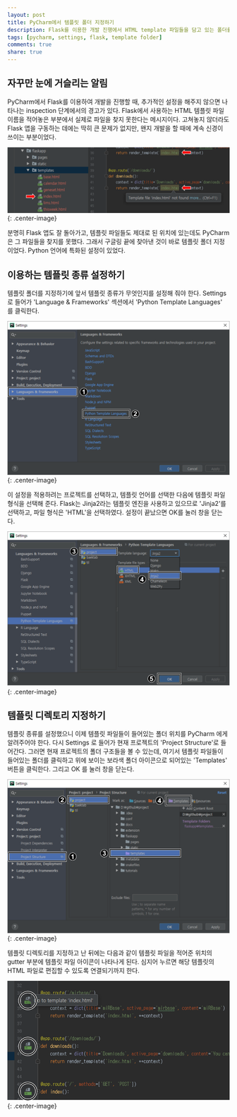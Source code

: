 ```yaml
---
layout: post
title: PyCharm에서 템플릿 폴더 지정하기
description: Flask를 이용한 개발 진행에서 HTML template 파일들을 담고 있는 폴더를 PyCharm에게 알려주어 더 편리한 개발 환경을 제공하도록 설정해 줍니다.
tags: [pycharm, settings, flask, template folder]
comments: true
share: true
---
```


## 자꾸만 눈에 거슬리는 알림

PyCharm에서 Flask를 이용하여 개발을 진행할 때, 추가적인 설정을 해주지 않으면 나타나는 inspection 단계에서의 경고가 있다.
Flask에서 사용하는 HTML 템플릿 파일 이름을 적어놓은 부분에서 실제로 파일을 찾지 못한다는 메시지이다. 고쳐놓지 않더라도
Flask 앱을 구동하는 데에는 딱히 큰 문제가 없지만, 왠지 개발을 할 때에 계속 신경이 쓰이는 부분이었다.

![Image](/images/pycharm-flask-01.png "Inspection error on template path"){: .center-image}

분명히 Flask 앱도 잘 돌아가고, 템플릿 파일들도 제대로 된 위치에 있는데도 PyCharm은 그 파일들을 찾지를 못했다. 그래서
구글링 끝에 찾아낸 것이 바로 템플릿 폴더 지정이었다. Python 언어에 특화된 설정이 있었다.


## 이용하는 템플릿 종류 설정하기

템플릿 폴더를 지정하기에 앞서 템플릿 종류가 무엇인지를 설정해 줘야 한다. Settings 로 들어가 'Language & Frameworks'
섹션에서 'Python Template Languages' 를 클릭한다.

![Image](/images/pycharm-flask-02.png "Python Template Languages"){: .center-image}

이 설정을 적용하려는 프로젝트를 선택하고, 템플릿 언어를 선택한 다음에 템플릿 파일 형식을 선택해 준다. Flask는 Jinja2라는
템플릿 엔진을 사용하고 있으므로 'Jinja2'를 선택하고, 파일 형식은 'HTML'을 선택하였다. 설정이 끝났으면 OK를 눌러 창을
닫는다.

![Image](/images/pycharm-flask-03.png "Python Template Languages"){: .center-image}


## 템플릿 디렉토리 지정하기

템플릿 종류를 설정했으니 이제 템플릿 파일들이 들어있는 폴더 위치를 PyCharm 에게 알려주어야 한다. 다시 Settings 로 들어가
현재 프로젝트의 'Project Structure'로 들어간다. 그러면 현재 프로젝트의 폴더 구조들을 볼 수 있는데, 여기서 템플릿
파일들이 들어있는 폴더를 클릭하고 위에 보이는 보라색 폴더 아이콘으로 되어있는 'Templates' 버튼을 클릭한다. 그리고 OK 를
눌러 창을 닫는다.

![Image](/images/pycharm-flask-04.png "Mark as template directory"){: .center-image}

템플릿 디렉토리를 지정하고 난 뒤에는 다음과 같이 템플릿 파일을 적어준 위치의 gutter 부분에 템플릿 파일 아이콘이 나타나게
된다. 심지어 누르면 해당 템플릿의 HTML 파일로 편집할 수 있도록 연결되기까지 한다.

![Image](/images/pycharm-flask-05.png "Icons directing to template files"){: .center-image}
